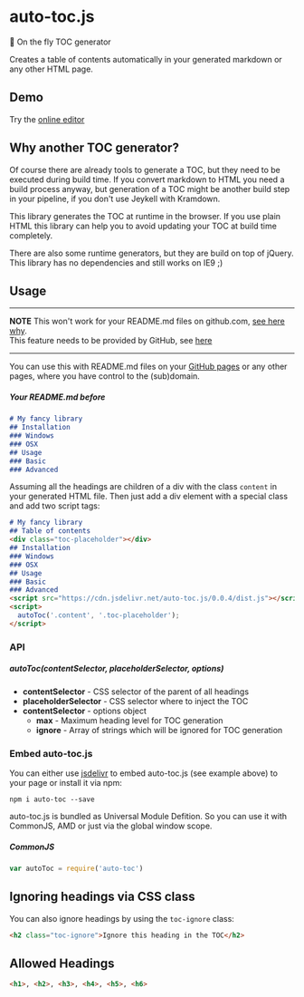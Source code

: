 # auto-toc.js
:book: On the fly TOC generator

Creates a table of contents automatically in your generated markdown or any other HTML page.

## Demo
Try the [online editor](http://timaschew.github.io/auto-toc.js/)

## Why another TOC generator?

Of course there are already tools to generate a TOC, but they need to be
executed during build time. If you convert markdown to HTML you need a build
process anyway, but generation of a TOC might be another build step in your pipeline,
if you don't use Jeykell with Kramdown.

This library generates the TOC at runtime in the browser. If you use plain HTML
this library can help you to avoid updating your TOC at build time completely.

There are also some runtime generators, but they are build on top of jQuery.
This library has no dependencies and still works on IE9 ;)


## Usage

---

__NOTE__ This won't work for your README.md files on github.com, [see here why](http://stackoverflow.com/questions/21340803/embed-javascript-in-github-readme-md).  
This feature needs to be provided by GitHub, see [here](https://github.com/isaacs/github/issues/215)

---

You can use this with README.md files on your [GitHub pages](https://pages.github.com/) or any other
pages, where you have control to the (sub)domain.


##### Your README.md before

```markdown
# My fancy library
## Installation
### Windows
### OSX
## Usage
### Basic
### Advanced
```

Assuming all the headings are children of a div with the class `content` in your generated HTML file.
Then just add a div element with a special class and add two script tags:

```markdown
# My fancy library
## Table of contents
<div class="toc-placeholder"></div>
## Installation
### Windows
### OSX
## Usage
### Basic
### Advanced
<script src="https://cdn.jsdelivr.net/auto-toc.js/0.0.4/dist.js"></script>
<script>
  autoToc('.content', '.toc-placeholder');
</script>
```

### API
##### autoToc(contentSelector, placeholderSelector, options)

- __contentSelector__ - CSS selector of the parent of all headings
- __placeholderSelector__ - CSS selector where to inject the TOC
- __contentSelector__ - options object
  - __max__ - Maximum heading level for TOC generation
  - __ignore__ - Array of strings which will be ignored for TOC generation

### Embed auto-toc.js

You can either use [jsdelivr](https://www.jsdelivr.com/) to embed auto-toc.js (see example above) to your page or install it via npm:

```
npm i auto-toc --save
```

auto-toc.js is bundled as Universal Module Defition.
So you can use it with CommonJS, AMD or just via
the global window scope.

##### CommonJS
```js
var autoToc = require('auto-toc')
```

## Ignoring headings via CSS class
You can also ignore headings by using the `toc-ignore` class:

```html
<h2 class="toc-ignore">Ignore this heading in the TOC</h2>
```


## Allowed Headings
```html
<h1>, <h2>, <h3>, <h4>, <h5>, <h6>
```
